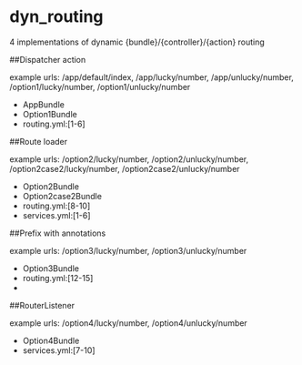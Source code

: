 dyn_routing
===========

4 implementations of dynamic {bundle}/{controller}/{action} routing

##Dispatcher action

example urls: /app/default/index, /app/lucky/number, /app/unlucky/number, /option1/lucky/number, /option1/unlucky/number

* AppBundle
* Option1Bundle
* routing.yml:[1-6]

##Route loader

example urls: /option2/lucky/number, /option2/unlucky/number, /option2case2/lucky/number, /option2case2/unlucky/number

 * Option2Bundle
 * Option2case2Bundle
 * routing.yml:[8-10]
 * services.yml:[1-6]
 
##Prefix with annotations

example urls: /option3/lucky/number, /option3/unlucky/number

 * Option3Bundle
 * routing.yml:[12-15]
 * 
##RouterListener

example urls: /option4/lucky/number, /option4/unlucky/number

 * Option4Bundle
 * services.yml:[7-10]
 
